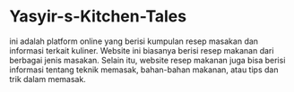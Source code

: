 # Yasyir-s-Kitchen-Tales
ini adalah platform online yang berisi kumpulan resep masakan dan informasi terkait kuliner. Website ini biasanya berisi resep makanan dari berbagai jenis masakan. Selain itu, website resep makanan juga bisa berisi informasi tentang teknik memasak, bahan-bahan makanan, atau tips dan trik dalam memasak.
